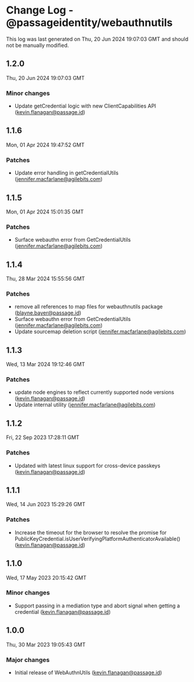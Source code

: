 # Change Log - @passageidentity/webauthnutils

This log was last generated on Thu, 20 Jun 2024 19:07:03 GMT and should not be manually modified.

<!-- Start content -->

## 1.2.0

Thu, 20 Jun 2024 19:07:03 GMT

### Minor changes

- Update getCredential logic with new ClientCapabilities API (kevin.flanagan@passage.id)

## 1.1.6

Mon, 01 Apr 2024 19:47:52 GMT

### Patches

- Update error handling in getCredentialUtils (jennifer.macfarlane@agilebits.com)

## 1.1.5

Mon, 01 Apr 2024 15:01:35 GMT

### Patches

- Surface webauthn error from GetCredentialUtils (jennifer.macfarlane@agilebits.com)

## 1.1.4

Thu, 28 Mar 2024 15:55:56 GMT

### Patches

- remove all references to map files for webauthnutils package (blayne.bayer@passage.id)
- Surface webauthn error from GetCredentialUtils (jennifer.macfarlane@agilebits.com)
- Update sourcemap deletion script (jennifer.macfarlane@agilebits.com)

## 1.1.3

Wed, 13 Mar 2024 19:12:46 GMT

### Patches

- update node engines to reflect currently supported node versions (kevin.flanagan@passage.id)
- Update internal utility (jennifer.macfarlane@agilebits.com)

## 1.1.2

Fri, 22 Sep 2023 17:28:11 GMT

### Patches

- Updated with latest linux support for cross-device passkeys (kevin.flanagan@passage.id)

## 1.1.1

Wed, 14 Jun 2023 15:29:26 GMT

### Patches

-   Increase the timeout for the browser to resolve the promise for PublicKeyCredential.isUserVerifyingPlatformAuthenticatorAvailable() (kevin.flanagan@passage.id)

## 1.1.0

Wed, 17 May 2023 20:15:42 GMT

### Minor changes

-   Support passing in a mediation type and abort signal when getting a credential (kevin.flanagan@passage.id)

## 1.0.0

Thu, 30 Mar 2023 19:05:43 GMT

### Major changes

-   Initial release of WebAuthnUtils (kevin.flanagan@passage.id)
